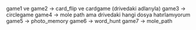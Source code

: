 game1 ve game2 -> card_flip ve cardgame (drivedaki adlarıyla)
game3 -> circlegame
game4 -> mole path ama drivedaki hangi dosya hatırlamıyorum
game5 -> photo_memory
game6 -> word_hunt
game7 -> mole_path
